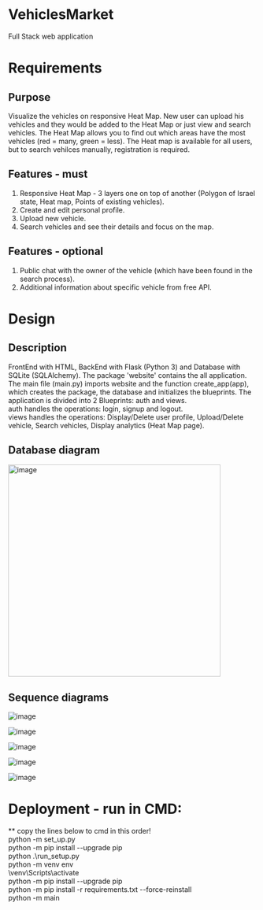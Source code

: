# VehiclesMarket
Full Stack web application

# Requirements
## Purpose
Visualize the vehicles on responsive Heat Map. New user can upload his vehicles and they would be added to the Heat Map or just view and search vehicles.
The Heat Map allows you to find out which areas have the most vehicles (red = many, green = less). The Heat map is available for all users, but to search vehilces manually, registration is required.
## Features - must
1) Responsive Heat Map - 3 layers one on top of another (Polygon of Israel state, Heat map, Points of existing vehicles).
2) Create and edit personal profile.
3) Upload new vehicle.
4) Search vehicles and see their details and focus on the map.
## Features - optional
1) Public chat with the owner of the vehicle (which have been found in the search process).
2) Additional information about specific vehicle from free API.

# Design
## Description
FrontEnd with HTML, BackEnd with Flask (Python 3) and Database with SQLite (SQLAlchemy).
The package 'website' contains the all application. The main file (main.py) imports website and the function create_app(app), which creates the package, the database and initializes the blueprints. The application is divided into 2 Blueprints: auth and views. <br />
auth handles the operations: login, signup and logout. <br />
views handles the operations: Display/Delete user profile, Upload/Delete vehicle, Search vehicles, Display analytics (Heat Map page).

## Database diagram
<img width="431" alt="image" src="https://user-images.githubusercontent.com/58309185/193948888-cbfe583a-2bd4-4a97-b8b6-9ae058bb8c6d.png">

## Sequence diagrams
![image](https://user-images.githubusercontent.com/58309185/193948928-cfce9eed-0292-4cc3-bb1e-12d7c90be3a4.png)

![image](https://user-images.githubusercontent.com/58309185/193948955-b830e5b3-df0c-4aba-9b69-362d8ad31811.png)

![image](https://user-images.githubusercontent.com/58309185/193948987-ca09010e-92f4-4f74-aa0b-40b838196c13.png)

![image](https://user-images.githubusercontent.com/58309185/193949007-6dfbe82a-f76a-4266-9fab-186e1412da51.png)

![image](https://user-images.githubusercontent.com/58309185/193949036-d14bcd9f-6108-4ba0-b205-cb11d15cd891.png)

# Deployment - run in CMD:
** copy the lines below to cmd in this order! <br />
python -m set_up.py <br />
python -m pip install --upgrade pip <br />
python .\run_setup.py <br />
python -m venv env <br />
\venv\Scripts\activate <br />
python -m pip install --upgrade pip <br />
python -m pip install -r requirements.txt --force-reinstall <br />
python -m main
